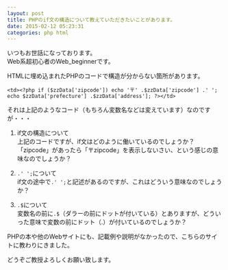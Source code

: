 ```yaml
---
layout: post
title: PHPのif文の構造について教えていただきたいことがあります。
date: 2015-02-12 05:23:31
categories: php html
---
```

<p>いつもお世話になっております。<br>
Web系超初心者のWeb_beginnerです。</p>

<p>HTMLに埋め込まれたPHPのコードで構造が分からない箇所があります。</p>

<pre><code>&lt;td&gt;&lt;?php if ($zzData['zipcode']) echo '〒' .$zzData['zipcode'] .' '; echo $zzData['prefecture'] .$zzData['address']; ?&gt;&lt;/td&gt;   
</code></pre>

<p>それは上記のようなコード（もちろん変数名などは変えています）なのですが・・・</p>

<ol>
<li><p>if文の構造について <br>
上記のコードですが、if文はどのように働いているのでしょうか？「zipcode」があったら「〒zipcode」を表示しないさい、という感じの意味なのでしょうか？</p></li>
<li><p><code>.' ';</code>について<br>
if文の途中で<code>.' ';</code>と記述があるのですが、これはどういう意味なのでしょうか？</p></li>
<li><p><code>.$</code>について<br>
変数名の前に<code>.$</code>（ダラーの前にドットが付いている）とありますが、どういった意味で変数の前にドット（.）が付いているのでしょうか？</p></li>
</ol>

<p>PHPの本や他のWebサイトにも、記載例や説明がなかったので、こちらのサイトに教わりにきました。</p>

<p>どうぞご教授よろしくお願い致します。</p>
